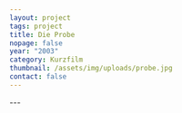 ```yaml
---
layout: project
tags: project
title: Die Probe
nopage: false
year: "2003"
category: Kurzfilm
thumbnail: /assets/img/uploads/probe.jpg
contact: false
---
```

\---